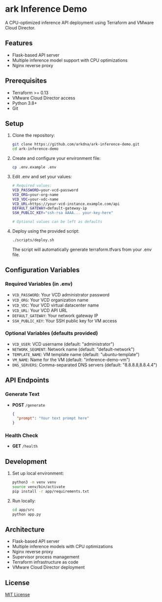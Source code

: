 # ark Inference Demo

A CPU-optimized inference API deployment using Terraform and VMware Cloud Director.

## Features
- Flask-based API server
- Multiple inference model support with CPU optimizations
- Nginx reverse proxy

## Prerequisites
- Terraform >= 0.13
- VMware Cloud Director access
- Python 3.8+
- Git

## Setup

1. Clone the repository:
   ```bash
   git clone https://github.com/arkdna/ark-inference-demo.git
   cd ark-inference-demo
   ```

2. Create and configure your environment file:
   ```bash
   cp .env.example .env
   ```

3. Edit .env and set your values:
   ```bash
   # Required values:
   VCD_PASSWORD=your-vcd-password
   VCD_ORG=your-org-name
   VCD_VDC=your-vdc-name
   VCD_URL=https://your-vcd-instance.example.com/api
   DEFAULT_GATEWAY=default-gateway-ip
   SSH_PUBLIC_KEY="ssh-rsa AAAA... your-key-here"

   # Optional values can be left as defaults
   ```

4. Deploy using the provided script:
   ```bash
   ./scripts/deploy.sh
   ```

   The script will automatically generate terraform.tfvars from your .env file.

## Configuration Variables

### Required Variables (in .env)
- `VCD_PASSWORD`: Your VCD administrator password
- `VCD_ORG`: Your VCD organization name
- `VCD_VDC`: Your VCD virtual datacenter name
- `VCD_URL`: Your VCD API URL
- `DEFAULT_GATEWAY`: Your network gateway IP
- `SSH_PUBLIC_KEY`: Your SSH public key for VM access

### Optional Variables (defaults provided)
- `VCD_USER`: VCD username (default: "administrator")
- `NETWORK_SEGMENT`: Network name (default: "default-network")
- `TEMPLATE_NAME`: VM template name (default: "ubuntu-template")
- `VM_NAME`: Name for the VM (default: "inference-demo-vm")
- `DNS_SERVERS`: Comma-separated DNS servers (default: "8.8.8.8,8.8.4.4")

## API Endpoints

### Generate Text
- **POST** `/generate`
  ```json
  {
    "prompt": "Your text prompt here"
  }
  ```

### Health Check
- **GET** `/health`

## Development

1. Set up local environment:
   ```bash
   python3 -m venv venv
   source venv/bin/activate
   pip install -r app/requirements.txt
   ```

2. Run locally:
   ```bash
   cd app/src
   python app.py
   ```

## Architecture

- Flask-based API server
- Multiple inference models with CPU optimizations
- Nginx reverse proxy
- Supervisor process management
- Terraform infrastructure as code
- VMware Cloud Director deployment

## License

[MIT License](LICENSE)